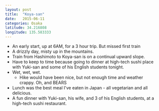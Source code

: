 ```yaml
---
layout: post
title:  "Koya-san"
date:   2015-06-11
categories: Osaka
latitude: 34.216808
longitude: 135.583333
---
```


- An early start, up at 6AM, for a 3 hour trip. But missed first train
- A drizzly day, misty up in the mountains.
- Train from Hashimoto to Koya-san is on a continual upward slope.
- Have to keep to time because going to dinner at high-tech sushi place with Yuki-san and some of his English students tonight.
- Wet, wet, wet.
  - Hike would have been nice, but not enough time and weather crappy. Oh, and BEARS
- Lunch was the best meal I've eaten in Japan - all vegetarian and all delicious.
- A fun dinner with Yuki-san, his wife, and 3 of his English students, at a high-tech sushi restaurant.
